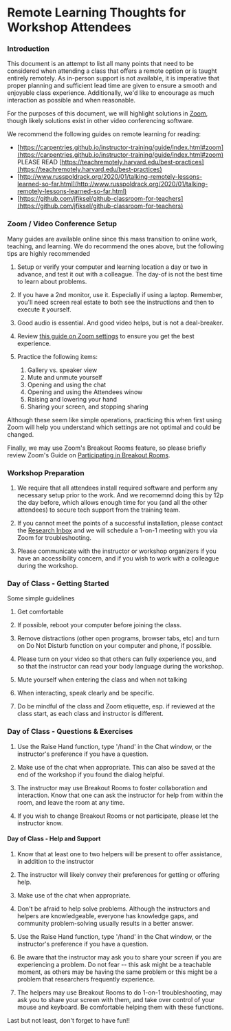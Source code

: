 # Remote Learning Thoughts for Workshop Attendees

### Introduction

This document is an attempt to list all many points that need to be considered when attending
 a class that offers a remote option or is taught entirely remotely.  As in-person support is
  not available, it is imperative that proper planning and sufficient lead time are given to
   ensure a smooth and enjoyable class experience. Additionally, we&#39;d like to encourage
    as much interaction as possible and when reasonable.

For the purposes of this document, we will highlight solutions in [Zoom](http://zoom.us/),
 though likely solutions exist in other video conferencing software.

We recommend the following guides on remote learning for reading:

 * [https://carpentries.github.io/instructor-training/guide/index.html#zoom](https://carpentries.github.io/instructor-training/guide/index.html#zoom)    PLEASE READ
[https://teachremotely.harvard.edu/best-practices](https://teachremotely.harvard.edu/best-practices)
 * [http://www.russpoldrack.org/2020/01/talking-remotely-lessons-learned-so-far.html](http://www.russpoldrack.org/2020/01/talking-remotely-lessons-learned-so-far.html)
  * [https://github.com/jfiksel/github-classroom-for-teachers](https://github.com/jfiksel/github-classroom-for-teachers)

### Zoom / Video Conference Setup

Many guides are available online since this mass transition to online work, teaching, and
 learning. We do recommend the ones above, but the following tips are highly recommended

1. Setup or verify your computer and learning location a day or two in advance, and test it
 out with a colleague. The day-of is not the best time to learn about problems.

1. If you have a 2nd monitor, use it. Especially if using a laptop. Remember, you'll need
 screen real estate to both see the instructions and then to execute it yourself.

1. Good audio is essential. And good video helps, but is not a deal-breaker.

1. Review [this guide on Zoom settings](zoom_setings.md) to ensure you get the best experience.

1. Practice the following items: 
   1. Gallery vs. speaker view
   1. Mute and unmute yourself
   1. Opening and using the chat
   1. Opening and using the Attendees winow
   1. Raising and lowering your hand
   1. Sharing your screen, and stopping sharing
   
Although these seem like simple operations, practicing this when first using Zoom will help
 you understand which settings are not optimal and could be changed.

Finally, we may use Zoom's Breakout Rooms feature, so please briefly review Zoom's Guide on [Participating in Breakout Rooms](https://support.zoom.us/hc/en-us/articles/115005769646-Participating-in-Breakout-Rooms).

### Workshop Preparation

1. We require that all attendees install required software and perform any necessary setup
 prior to the work. And we recomemnd doing this by 12p the day before, which allows enough
  time for you (and all the other attendees) to secure tech support from the training team. 

1. If you cannot meet the points of a successful installation, please contact the [Research Inbox](mailto:research@hbs.edu?subject=Pre-workshop%20tech%20support) and we will schedule
a 1-on-1 meeting with you via Zoom for troubleshooting.
 
1. Please communicate with the instructor or workshop organizers if you have an accessibility
concern, and if you wish to work with a colleague during the workshop.


### Day of Class - Getting Started

Some simple guidelines

1. Get comfortable

1. If possible, reboot your computer before joining the class.

1. Remove distractions (other open programs, browser tabs, etc) and turn on Do Not Disturb function on your computer and phone, if possible. 

1. Please turn on your video so that others can fully experience you, and so that the instructor
can read your body language during the workshop.

1. Mute yourself when entering the class and when not talking

1. When interacting, speak clearly and be specific. 

1. Do be mindful of the class and Zoom etiquette, esp. if reviewed at the class start, as
 each class and instructor is different.

### Day of Class - Questions &amp; Exercises

1. Use the Raise Hand function, type '/hand' in the Chat window, or the instructor's preference
 if you have a question.

1. Make use of the chat when appropriate. This can also be saved at the end of the workshop
if you found the dialog helpful.

1. The instructor may use Breakout Rooms to foster collaboration and interaction. Know that
one can ask the instructor for help from within the room, and leave the room at any time.

1. If you wish to change Breakout Rooms or not participate, please let the instructor know.


#### Day of Class - Help and Support

1. Know that at least one to two helpers will be present to offer assistance, in addition to the instructor

1. The instructor will likely convey their preferences for getting or offering help. 

1. Make use of the chat when appropriate.

1. Don't be afraid to help solve problems. Although the instructors and helpers are knowledgeable, 
everyone has knowledge gaps, and community problem-solving usually results in a better answer.

1. Use the Raise Hand function, type '/hand' in the Chat window, or the instructor's preference
 if you have a question.

1. Be aware that the instructor may ask you to share your screen if you are experiencing a problem.
Do not fear -- this ask might be a teachable moment, as others may be having the same problem or this
might be a problem that researchers frequently experience.

1. The helpers may use Breakout Rooms to do 1-on-1 troubleshooting, may ask you to share your
screen with them, and take over control of your mouse and keyboard. Be comfortable helping
them with these functions.


Last but not least, don't forget to have fun!!

